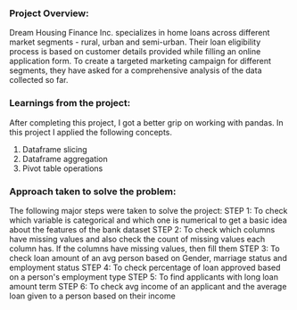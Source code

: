 ### Project Overview:
Dream Housing Finance Inc. specializes in home loans across different market segments - rural, urban and semi-urban. Their loan eligibility process is based on customer details provided while filling an online application form. To create a targeted marketing campaign for different segments, they have asked for a comprehensive analysis of the data collected so far.

### Learnings from the project:
After completing this project, I got  a better grip on working with pandas. In this project I applied the following concepts.
1. Dataframe slicing
2. Dataframe aggregation
3. Pivot table operations

### Approach taken to solve the problem:
The following major steps were taken to solve the project:
STEP 1: To check which variable is categorical and which one is numerical to get a basic idea about the features of the bank dataset
STEP 2: To check which columns have missing values and also check the count of missing values each column has. If the columns have missing values, then fill them
STEP 3: To check loan amount of an avg person based on Gender, marriage status and employment status
STEP 4: To check percentage of loan approved based on a person's employment type
STEP 5: To find applicants with long loan amount term
STEP 6: To check avg income of an applicant and the average loan given to a person based on their income
